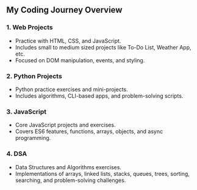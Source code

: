 
##  My Coding Journey Overview

### 1. Web Projects
- Practice with HTML, CSS, and JavaScript.
- Includes small to medium sized projects like To-Do List, Weather App, etc.
- Focused on DOM manipulation, events, and styling.

### 2. Python Projects
- Python practice exercises and mini-projects.
- Includes algorithms, CLI-based apps, and problem-solving scripts.

### 3. JavaScript
- Core JavaScript projects and exercises.
- Covers ES6 features, functions, arrays, objects, and async programming.

### 4. DSA
- Data Structures and Algorithms exercises.
- Implementations of arrays, linked lists, stacks, queues, trees, sorting, searching, and problem-solving challenges.




